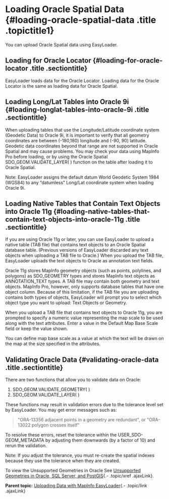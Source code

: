Loading Oracle Spatial Data {#loading-oracle-spatial-data .title .topictitle1}
===========================

<div class="body conbody">

You can upload Oracle Spatial data using EasyLoader.

<div id="loadingoraclespatialdata__loadingfororaclelocator"
class="section">

Loading for Oracle Locator {#loading-for-oracle-locator .title .sectiontitle}
--------------------------

EasyLoader loads data for the Oracle Locator. Loading data for the
Oracle Locator is the same as loading data for Oracle Spatial.

</div>

<div id="loadingoraclespatialdata__loadinglatlongintooracle9i"
class="section">

Loading Long/Lat Tables into Oracle 9i {#loading-longlat-tables-into-oracle-9i .title .sectiontitle}
--------------------------------------

When uploading tables that use the Longitude/Latitude coordinate system
(Geodetic Data) to Oracle 9i, it is important to verify that all
geometry coordinates are between (-180,180) longitude and (-90, 90)
latitude. Geodetic data coordinates beyond that range are not supported
in Oracle Spatial and may cause problems. You may check your data using
MapInfo Pro before loading, or by using the Oracle Spatial
SDO\_GEOM.VALIDATE\_LAYER( ) function on the table after loading it to
Oracle Spatial.

<div class="note note">

<span class="notetitle">Note:</span> EasyLoader assigns the default
datum World Geodetic System 1984 (WGS84) to any “datumless” Long/Lat
coordinate system when loading Oracle 9i.

</div>

</div>

<div
id="loadingoraclespatialdata__loadingnativetablesthatcontaintextobjectsintooracle11g"
class="section">

Loading Native Tables that Contain Text Objects into Oracle 11g {#loading-native-tables-that-contain-text-objects-into-oracle-11g .title .sectiontitle}
---------------------------------------------------------------

If you are using Oracle 11g or later, you can use EasyLoader to upload a
native table (TAB file) that contains text objects to an Oracle Spatial
database table. (Previous versions of EasyLoader discarded any text
objects when uploading a TAB file to Oracle.) When you upload the TAB
file, EasyLoader uploads the text objects to Oracle as annotation text
fields.

Oracle 11g stores MapInfo geometry objects (such as points, polylines,
and polygons) as SDO\_GEOMETRY types and stores MapInfo text objects as
ANNOTATION\_TEXT types. A TAB file may contain both geometry and text
objects. MapInfo Pro, however, only supports database tables that have
one object column. Because of this limitation, if the TAB file you are
uploading contains both types of objects, EasyLoader will prompt you to
select which object type you want to upload: <span
class="ph uicontrol">Text Objects</span> or <span
class="ph uicontrol">Geometry</span>.

When you upload a TAB file that contains text objects to Oracle 11g, you
are prompted to specify a numeric value representing the map scale to be
used along with the text attributes. Enter a value in the <span
class="ph uicontrol">Default Map Base Scale</span> field or keep the
value shown.

You can define map base scale as a value at which the text will be drawn
on the map at the size specified in the attributes.

</div>

<div id="loadingoraclespatialdata__validatingoracledata"
class="section">

Validating Oracle Data {#validating-oracle-data .title .sectiontitle}
----------------------

There are two functions that allow you to validate data on Oracle:

1.  SDO\_GEOM.VALIDATE\_GEOMETRY( )
2.  SDO\_GEOM.VALIDATE\_LAYER( )

These functions may result in validation errors due to the tolerance
level set by EasyLoader. You may get error messages such as:

> "ORA-13356 adjacent points in a geometry are redundant", or "ORA-13022
> polygon crosses itself"

To resolve these errors, reset the tolerance within the
USER\_SDO-GEOM\_METADATA by adjusting them downwards (by a factor of 10)
and rerun the validation.

<div class="note note">

<span class="notetitle">Note:</span> If you adjust the tolerance, you
must re-create the spatial indexes because they use the tolerance when
they are created.

</div>

To view the Unsupported Geometries in Oracle See [Unsupported Geometries
in Oracle, SQL Server, and
PostGIS](contents/unsupportedgeometries.html){.- .topic/xref .ajaxLink}.

</div>

</div>

<div class="related-links" functx="http://www.functx.com">

<div class="related-links-title">

</div>

<div class="familylinks">

<div class="parentlink">

**Parent topic:** [Uploading Data with MapInfo
EasyLoader](contents/../contents/chapterintro.html){.- .topic/link
.ajaxLink}

</div>

</div>

</div>
